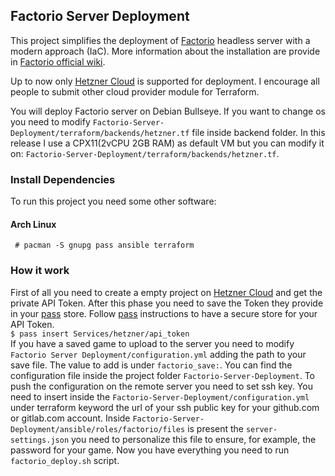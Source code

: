## Factorio Server Deployment

This project simplifies the deployment of [Factorio](https://www.factorio.com/) headless server with a modern approach (IaC).
More information about the installation are provide in [Factorio official wiki](https://wiki.factorio.com/Multiplayer).

Up to now only [Hetzner Cloud](https://www.hetzner.com/cloud) is supported for deployment. I encourage all people to submit other cloud provider module for Terraform.

You will deploy Factorio server on Debian Bullseye. 
If you want to change os you need to modify `Factorio-Server-Deployment/terraform/backends/hetzner.tf` file inside backend folder. 
In this release I use a CPX11(2vCPU 2GB RAM) as default VM but you can modify it on:
`Factorio-Server-Deployment/terraform/backends/hetzner.tf`. 
### Install Dependencies
To run this project you need some other software:
#### Arch Linux
` # pacman -S gnupg pass ansible terraform`

### How it work
First of all you need to create a empty project on [Hetzner Cloud](https://www.hetzner.com/cloud)   and get the private API Token. 
After this phase you need to save the Token they provide in your [pass](https://www.passwordstore.org) store. Follow [pass](https://www.passwordstore.org) instructions to have a secure store for your API Token. <br />
`$ pass insert Services/hetzner/api_token`  <br />
If you have a saved game to upload to the server you need to modify `Factorio Server Deployment/configuration.yml` adding the path to your save file. The value to add is under `factorio_save:`. You can find the configuration file inside the project folder `Factorio-Server-Deployment`. 
To push the configuration on the remote server you need to set ssh key.
You need to insert inside the `Factorio-Server-Deployment/configuration.yml` under terraform keyword the url of your ssh public key for your github.com or gitlab.com account.
Inside `Factorio-Server-Deployment/ansible/roles/factorio/files`  is present the `server-settings.json` you need to personalize this file to ensure, for example, the password for your game.
Now you have everything you need to run `factorio_deploy.sh` script.